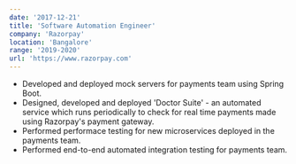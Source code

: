 ```yaml
---
date: '2017-12-21'
title: 'Software Automation Engineer'
company: 'Razorpay'
location: 'Bangalore'
range: '2019-2020'
url: 'https://www.razorpay.com'
---
```


- Developed and deployed mock servers for payments team using Spring Boot.
- Designed, developed and deployed 'Doctor Suite' - an automated service which runs periodically to check for real time payments made using Razorpay's payment gateway.
- Performed performace testing for new microservices deployed in the payments team.
- Performed end-to-end automated integration testing for payments team.
